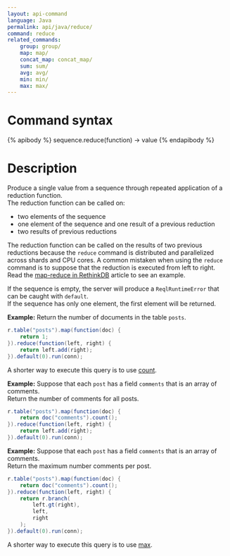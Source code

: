 ```yaml
---
layout: api-command
language: Java
permalink: api/java/reduce/
command: reduce
related_commands:
    group: group/
    map: map/
    concat_map: concat_map/
    sum: sum/
    avg: avg/
    min: min/
    max: max/
---
```


# Command syntax #

{% apibody %}
sequence.reduce(function) &rarr; value
{% endapibody %}

# Description #

Produce a single value from a sequence through repeated application of a reduction
function.  
The reduction function can be called on:

- two elements of the sequence
- one element of the sequence and one result of a previous reduction
- two results of previous reductions

The reduction function can be called on the results of two previous reductions because the
`reduce` command is distributed and parallelized across shards and CPU cores. A common
mistaken when using the `reduce` command is to suppose that the reduction is executed
from left to right. Read the [map-reduce in RethinkDB](/docs/map-reduce/) article to
see an example.

If the sequence is empty, the server will produce a `ReqlRuntimeError` that can be
caught with `default`.  
If the sequence has only one element, the first element will be returned.

__Example:__ Return the number of documents in the table `posts`.

```java
r.table("posts").map(function(doc) {
    return 1;
}).reduce(function(left, right) {
    return left.add(right);
}).default(0).run(conn);
```

A shorter way to execute this query is to use [count](/api/java/count).


__Example:__ Suppose that each `post` has a field `comments` that is an array of
comments.  
Return the number of comments for all posts.

```java
r.table("posts").map(function(doc) {
    return doc("comments").count();
}).reduce(function(left, right) {
    return left.add(right);
}).default(0).run(conn);
```



__Example:__ Suppose that each `post` has a field `comments` that is an array of
comments.  
Return the maximum number comments per post.

```java
r.table("posts").map(function(doc) {
    return doc("comments").count();
}).reduce(function(left, right) {
    return r.branch(
        left.gt(right),
        left,
        right
    );
}).default(0).run(conn);
```

A shorter way to execute this query is to use [max](/api/java/max).
